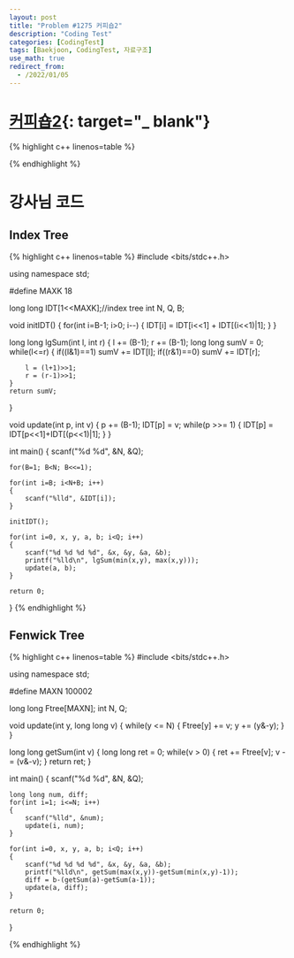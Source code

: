```yaml
---
layout: post
title: "Problem #1275 커피숍2"
description: "Coding Test"
categories: [CodingTest]
tags: [Baekjoon, CodingTest, 자료구조]
use_math: true
redirect_from:
  - /2022/01/05
---
```


# [커피숍2](https://www.acmicpc.net/problem/1275){: target="_ blank"}

{% highlight c++ linenos=table %} 

{% endhighlight %}

# 강사님 코드

## Index Tree

{% highlight c++ linenos=table %} 
#include <bits/stdc++.h>

using namespace std;

#define MAXK 18

long long IDT[1<<MAXK];//index tree
int N, Q, B;

void initIDT()
{
    for(int i=B-1; i>0; i--)
    {
        IDT[i] = IDT[i<<1] + IDT[(i<<1)|1];
    }
}

long long lgSum(int l, int r)
{
    l += (B-1); r += (B-1);
    long long sumV = 0;
    while(l<=r)
    {
        if((l&1)==1) sumV += IDT[l];
        if((r&1)==0) sumV += IDT[r];

        l = (l+1)>>1;
        r = (r-1)>>1;
    }
    return sumV;
}

void update(int p, int v)
{
    p += (B-1);
    IDT[p] = v;
    while(p >>= 1)
    {
        IDT[p] = IDT[p<<1]+IDT[(p<<1)|1];
    }
}

int main()
{
    scanf("%d %d", &N, &Q);

    for(B=1; B<N; B<<=1);

    for(int i=B; i<N+B; i++)
    {
        scanf("%lld", &IDT[i]);
    }

    initIDT();

    for(int i=0, x, y, a, b; i<Q; i++)
    {
        scanf("%d %d %d %d", &x, &y, &a, &b);
        printf("%lld\n", lgSum(min(x,y), max(x,y)));
        update(a, b);
    }

    return 0;
}
{% endhighlight %}

## Fenwick Tree

{% highlight c++ linenos=table %} 
#include <bits/stdc++.h>

using namespace std;

#define MAXN 100002

long long Ftree[MAXN];
int N, Q;

void update(int y, long long v)
{
    while(y <= N)
    {
        Ftree[y] += v;
        y += (y&-y);
    }
}

long long getSum(int v)
{
    long long ret = 0;
    while(v > 0)
    {
        ret += Ftree[v];
        v -= (v&-v);
    }
    return ret;
}

int main()
{
    scanf("%d %d", &N, &Q);

    long long num, diff;
    for(int i=1; i<=N; i++)
    {
        scanf("%lld", &num);
        update(i, num);
    }

    for(int i=0, x, y, a, b; i<Q; i++)
    {
        scanf("%d %d %d %d", &x, &y, &a, &b);
        printf("%lld\n", getSum(max(x,y))-getSum(min(x,y)-1));
        diff = b-(getSum(a)-getSum(a-1));
        update(a, diff);
    }

    return 0;
}

{% endhighlight %}

